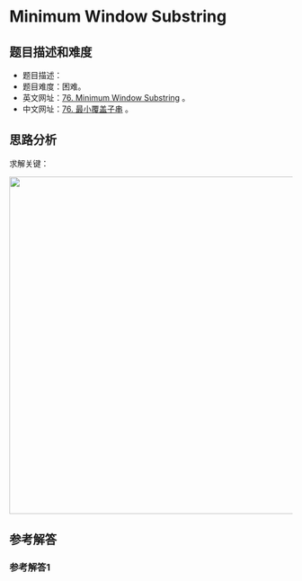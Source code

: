 # Minimum Window Substring

## 题目描述和难度
+ 题目描述：
+ 题目难度：困难。
+ 英文网址：[76. Minimum Window Substring](https://leetcode.com/problems/minimum-window-substring/description/)  。
+ 中文网址：[76. 最小覆盖子串](https://leetcode-cn.com/problems/minimum-window-substring/description/)  。
## 思路分析
求解关键：

<img src="https://liweiwei1419.github.io/images/leetcode-solution/" width="600">

## 参考解答
### 参考解答1

```java

```